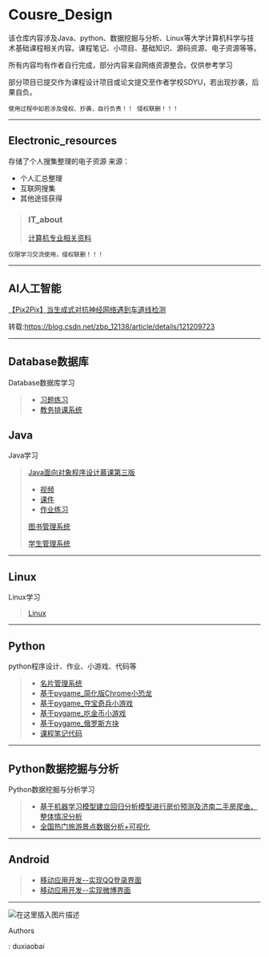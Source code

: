 # Cousre_Design
该仓库内容涉及Java、python、数据挖掘与分析、Linux等大学计算机科学与技术基础课程相关内容。课程笔记、小项目、基础知识、源码资源、电子资源等等。

所有内容均有作者自行完成，部分内容来自网络资源整合。仅供参考学习

部分项目已提交作为课程设计项目或论文提交至作者学校SDYU，若出现抄袭，后果自负。

`使用过程中如若涉及侵权、抄袭，自行负责！！ 侵权联删！！！ `

---

## Electronic_resources
存储了个人搜集整理的电子资源
来源：
* 个人汇总整理
* 互联网搜集
* 其他途径获得 
> ### IT_about
> [计算机专业相关资料](https://github.com/isduxiaobai/Electronic_resources/releases/tag/IT_about)

`仅限学习交流使用，侵权联删！！！`

---
## AI人工智能
[【Pix2Pix】当生成式对抗神经网络遇到车道线检测](https://github.com/isduxiaobai/Cousre_Design/tree/master/AI%E4%BA%BA%E5%B7%A5%E6%99%BA%E8%83%BD)

转载:https://blog.csdn.net/zbp_12138/article/details/121209723

---

## Database数据库
Database数据库学习
>*  [习题练习](https://github.com/isduxiaobai/Cousre_Design/tree/master/Database%E6%95%B0%E6%8D%AE%E5%BA%93/%E6%B5%8B%E8%AF%95%E4%B9%A0%E9%A2%98)
>  * [教务排课系统](https://github.com/isduxiaobai/Cousre_Design/tree/master/Database%E6%95%B0%E6%8D%AE%E5%BA%93/%E9%A1%B9%E7%9B%AE)
## Java
Java学习
>  [Java面向对象程序设计慕课第三版](https://github.com/isduxiaobai/Cousre_Design/tree/master/Java/Java%E9%9D%A2%E5%90%91%E5%AF%B9%E8%B1%A1%E7%A8%8B%E5%BA%8F%E8%AE%BE%E8%AE%A1%E6%85%95%E8%AF%BE%E7%AC%AC%E4%B8%89%E7%89%88)
> + [视频](https://github.com/isduxiaobai/Cousre_Design/tree/master/Java/Java%E9%9D%A2%E5%90%91%E5%AF%B9%E8%B1%A1%E7%A8%8B%E5%BA%8F%E8%AE%BE%E8%AE%A1%E6%85%95%E8%AF%BE%E7%AC%AC%E4%B8%89%E7%89%88/Java%E9%9D%A2%E5%90%91%E5%AF%B9%E8%B1%A1%E7%A8%8B%E5%BA%8F%E8%AE%BE%E8%AE%A1%E6%85%95%E8%AF%BE%E7%AC%AC%E4%B8%89%E7%89%88%E8%A7%86%E9%A2%91)
>  + [课件](https://github.com/isduxiaobai/Cousre_Design/tree/master/Java/Java%E9%9D%A2%E5%90%91%E5%AF%B9%E8%B1%A1%E7%A8%8B%E5%BA%8F%E8%AE%BE%E8%AE%A1%E6%85%95%E8%AF%BE%E7%AC%AC%E4%B8%89%E7%89%88/%E8%AF%BE%E4%BB%B6)
>  + [作业练习](https://github.com/isduxiaobai/Cousre_Design/tree/master/Java/Java%E9%9D%A2%E5%90%91%E5%AF%B9%E8%B1%A1%E7%A8%8B%E5%BA%8F%E8%AE%BE%E8%AE%A1%E6%85%95%E8%AF%BE%E7%AC%AC%E4%B8%89%E7%89%88/%E4%BD%9C%E4%B8%9A%E7%BB%83%E4%B9%A0)
>  
>  [图书管理系统](https://github.com/isduxiaobai/Cousre_Design/tree/master/Java/%E5%9B%BE%E4%B9%A6%E7%AE%A1%E7%90%86%E7%B3%BB%E7%BB%9F)
> 
> [学生管理系统](https://github.com/isduxiaobai/Cousre_Design/tree/master/Java/%E5%AD%A6%E7%94%9F%E7%AE%A1%E7%90%86%E7%B3%BB%E7%BB%9F)

---
## Linux
Linux学习
> [Linux](https://github.com/isduxiaobai/Cousre_Design/tree/master/Linux)

---
## Python
python程序设计、作业、小游戏、代码等
> * [名片管理系统](https://github.com/isduxiaobai/Cousre_Design/tree/master/Python/Business%20card%20management%20system)
> * [基于pygame_简化版Chrome小恐龙](https://github.com/isduxiaobai/Cousre_Design/tree/master/Python/Dinosaur)
> * [基于pygame_夺宝奇兵小游戏](https://github.com/isduxiaobai/Cousre_Design/tree/master/Python/Duobaoqibing)
> * [基于pygame_吃金币小游戏](https://github.com/isduxiaobai/Cousre_Design/tree/master/Python/Eat_Coins)
> * [基于pygame_俄罗斯方块](https://github.com/isduxiaobai/Cousre_Design/tree/master/Python/Tetris)
> * [课程笔记代码](https://github.com/isduxiaobai/Cousre_Design/tree/master/Python/%E8%AF%BE%E7%A8%8B%E7%AC%94%E8%AE%B0%E4%BB%A3%E7%A0%81)

---
## Python数据挖掘与分析
Python数据挖掘与分析学习
> * [基于机器学习模型建立回归分析模型进行房价预测及济南二手房爬虫、整体情况分析](https://github.com/isduxiaobai/Cousre_Design/tree/master/Python%E6%95%B0%E6%8D%AE%E6%8C%96%E6%8E%98%E4%B8%8E%E5%88%86%E6%9E%90/Project_1)
> * [全国热门旅游景点数据分析+可视化](https://github.com/isduxiaobai/Cousre_Design/tree/master/Python%E6%95%B0%E6%8D%AE%E6%8C%96%E6%8E%98%E4%B8%8E%E5%88%86%E6%9E%90/Project_2)

--- 
## Android
> * [移动应用开发--实现QQ登录界面](https://github.com/isduxiaobai/Cousre_Design/tree/master/Android/QQLogin)
> * [移动应用开发--实现微博界面](https://github.com/isduxiaobai/Cousre_Design/tree/master/Android/weibo)

---
![在这里插入图片描述](https://img-blog.csdnimg.cn/a588f7a48d85450a8510c7aa18b80f2b.png)


 Authors
 
:  duxiaobai 
